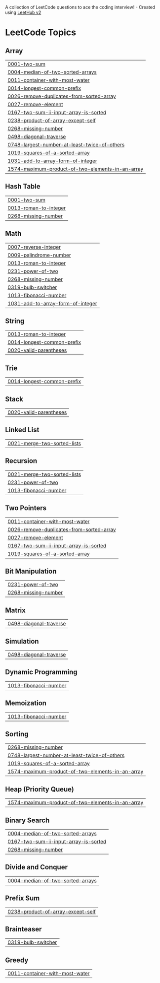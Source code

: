 A collection of LeetCode questions to ace the coding interview! - Created using [LeetHub v2](https://github.com/arunbhardwaj/LeetHub-2.0)
<!---LeetCode Topics Start-->
# LeetCode Topics
## Array
|  |
| ------- |
| [0001-two-sum](https://github.com/darpannemade/LeetCode/tree/master/0001-two-sum) |
| [0004-median-of-two-sorted-arrays](https://github.com/darpannemade/LeetCode/tree/master/0004-median-of-two-sorted-arrays) |
| [0011-container-with-most-water](https://github.com/darpannemade/LeetCode/tree/master/0011-container-with-most-water) |
| [0014-longest-common-prefix](https://github.com/darpannemade/LeetCode/tree/master/0014-longest-common-prefix) |
| [0026-remove-duplicates-from-sorted-array](https://github.com/darpannemade/LeetCode/tree/master/0026-remove-duplicates-from-sorted-array) |
| [0027-remove-element](https://github.com/darpannemade/LeetCode/tree/master/0027-remove-element) |
| [0167-two-sum-ii-input-array-is-sorted](https://github.com/darpannemade/LeetCode/tree/master/0167-two-sum-ii-input-array-is-sorted) |
| [0238-product-of-array-except-self](https://github.com/darpannemade/LeetCode/tree/master/0238-product-of-array-except-self) |
| [0268-missing-number](https://github.com/darpannemade/LeetCode/tree/master/0268-missing-number) |
| [0498-diagonal-traverse](https://github.com/darpannemade/LeetCode/tree/master/0498-diagonal-traverse) |
| [0748-largest-number-at-least-twice-of-others](https://github.com/darpannemade/LeetCode/tree/master/0748-largest-number-at-least-twice-of-others) |
| [1019-squares-of-a-sorted-array](https://github.com/darpannemade/LeetCode/tree/master/1019-squares-of-a-sorted-array) |
| [1031-add-to-array-form-of-integer](https://github.com/darpannemade/LeetCode/tree/master/1031-add-to-array-form-of-integer) |
| [1574-maximum-product-of-two-elements-in-an-array](https://github.com/darpannemade/LeetCode/tree/master/1574-maximum-product-of-two-elements-in-an-array) |
## Hash Table
|  |
| ------- |
| [0001-two-sum](https://github.com/darpannemade/LeetCode/tree/master/0001-two-sum) |
| [0013-roman-to-integer](https://github.com/darpannemade/LeetCode/tree/master/0013-roman-to-integer) |
| [0268-missing-number](https://github.com/darpannemade/LeetCode/tree/master/0268-missing-number) |
## Math
|  |
| ------- |
| [0007-reverse-integer](https://github.com/darpannemade/LeetCode/tree/master/0007-reverse-integer) |
| [0009-palindrome-number](https://github.com/darpannemade/LeetCode/tree/master/0009-palindrome-number) |
| [0013-roman-to-integer](https://github.com/darpannemade/LeetCode/tree/master/0013-roman-to-integer) |
| [0231-power-of-two](https://github.com/darpannemade/LeetCode/tree/master/0231-power-of-two) |
| [0268-missing-number](https://github.com/darpannemade/LeetCode/tree/master/0268-missing-number) |
| [0319-bulb-switcher](https://github.com/darpannemade/LeetCode/tree/master/0319-bulb-switcher) |
| [1013-fibonacci-number](https://github.com/darpannemade/LeetCode/tree/master/1013-fibonacci-number) |
| [1031-add-to-array-form-of-integer](https://github.com/darpannemade/LeetCode/tree/master/1031-add-to-array-form-of-integer) |
## String
|  |
| ------- |
| [0013-roman-to-integer](https://github.com/darpannemade/LeetCode/tree/master/0013-roman-to-integer) |
| [0014-longest-common-prefix](https://github.com/darpannemade/LeetCode/tree/master/0014-longest-common-prefix) |
| [0020-valid-parentheses](https://github.com/darpannemade/LeetCode/tree/master/0020-valid-parentheses) |
## Trie
|  |
| ------- |
| [0014-longest-common-prefix](https://github.com/darpannemade/LeetCode/tree/master/0014-longest-common-prefix) |
## Stack
|  |
| ------- |
| [0020-valid-parentheses](https://github.com/darpannemade/LeetCode/tree/master/0020-valid-parentheses) |
## Linked List
|  |
| ------- |
| [0021-merge-two-sorted-lists](https://github.com/darpannemade/LeetCode/tree/master/0021-merge-two-sorted-lists) |
## Recursion
|  |
| ------- |
| [0021-merge-two-sorted-lists](https://github.com/darpannemade/LeetCode/tree/master/0021-merge-two-sorted-lists) |
| [0231-power-of-two](https://github.com/darpannemade/LeetCode/tree/master/0231-power-of-two) |
| [1013-fibonacci-number](https://github.com/darpannemade/LeetCode/tree/master/1013-fibonacci-number) |
## Two Pointers
|  |
| ------- |
| [0011-container-with-most-water](https://github.com/darpannemade/LeetCode/tree/master/0011-container-with-most-water) |
| [0026-remove-duplicates-from-sorted-array](https://github.com/darpannemade/LeetCode/tree/master/0026-remove-duplicates-from-sorted-array) |
| [0027-remove-element](https://github.com/darpannemade/LeetCode/tree/master/0027-remove-element) |
| [0167-two-sum-ii-input-array-is-sorted](https://github.com/darpannemade/LeetCode/tree/master/0167-two-sum-ii-input-array-is-sorted) |
| [1019-squares-of-a-sorted-array](https://github.com/darpannemade/LeetCode/tree/master/1019-squares-of-a-sorted-array) |
## Bit Manipulation
|  |
| ------- |
| [0231-power-of-two](https://github.com/darpannemade/LeetCode/tree/master/0231-power-of-two) |
| [0268-missing-number](https://github.com/darpannemade/LeetCode/tree/master/0268-missing-number) |
## Matrix
|  |
| ------- |
| [0498-diagonal-traverse](https://github.com/darpannemade/LeetCode/tree/master/0498-diagonal-traverse) |
## Simulation
|  |
| ------- |
| [0498-diagonal-traverse](https://github.com/darpannemade/LeetCode/tree/master/0498-diagonal-traverse) |
## Dynamic Programming
|  |
| ------- |
| [1013-fibonacci-number](https://github.com/darpannemade/LeetCode/tree/master/1013-fibonacci-number) |
## Memoization
|  |
| ------- |
| [1013-fibonacci-number](https://github.com/darpannemade/LeetCode/tree/master/1013-fibonacci-number) |
## Sorting
|  |
| ------- |
| [0268-missing-number](https://github.com/darpannemade/LeetCode/tree/master/0268-missing-number) |
| [0748-largest-number-at-least-twice-of-others](https://github.com/darpannemade/LeetCode/tree/master/0748-largest-number-at-least-twice-of-others) |
| [1019-squares-of-a-sorted-array](https://github.com/darpannemade/LeetCode/tree/master/1019-squares-of-a-sorted-array) |
| [1574-maximum-product-of-two-elements-in-an-array](https://github.com/darpannemade/LeetCode/tree/master/1574-maximum-product-of-two-elements-in-an-array) |
## Heap (Priority Queue)
|  |
| ------- |
| [1574-maximum-product-of-two-elements-in-an-array](https://github.com/darpannemade/LeetCode/tree/master/1574-maximum-product-of-two-elements-in-an-array) |
## Binary Search
|  |
| ------- |
| [0004-median-of-two-sorted-arrays](https://github.com/darpannemade/LeetCode/tree/master/0004-median-of-two-sorted-arrays) |
| [0167-two-sum-ii-input-array-is-sorted](https://github.com/darpannemade/LeetCode/tree/master/0167-two-sum-ii-input-array-is-sorted) |
| [0268-missing-number](https://github.com/darpannemade/LeetCode/tree/master/0268-missing-number) |
## Divide and Conquer
|  |
| ------- |
| [0004-median-of-two-sorted-arrays](https://github.com/darpannemade/LeetCode/tree/master/0004-median-of-two-sorted-arrays) |
## Prefix Sum
|  |
| ------- |
| [0238-product-of-array-except-self](https://github.com/darpannemade/LeetCode/tree/master/0238-product-of-array-except-self) |
## Brainteaser
|  |
| ------- |
| [0319-bulb-switcher](https://github.com/darpannemade/LeetCode/tree/master/0319-bulb-switcher) |
## Greedy
|  |
| ------- |
| [0011-container-with-most-water](https://github.com/darpannemade/LeetCode/tree/master/0011-container-with-most-water) |
<!---LeetCode Topics End-->